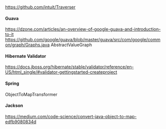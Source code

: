 https://github.com/intuit/Traverser

#### Guava
https://dzone.com/articles/an-overview-of-google-guava-and-introduction-to-it
https://github.com/google/guava/blob/master/guava/src/com/google/common/graph/Graphs.java
AbstractValueGraph

#### Hibernate Validator
https://docs.jboss.org/hibernate/stable/validator/reference/en-US/html_single/#validator-gettingstarted-createproject

#### Spring
ObjectToMapTransformer

#### Jackson
https://medium.com/code-science/convert-java-object-to-map-edfb9080834d